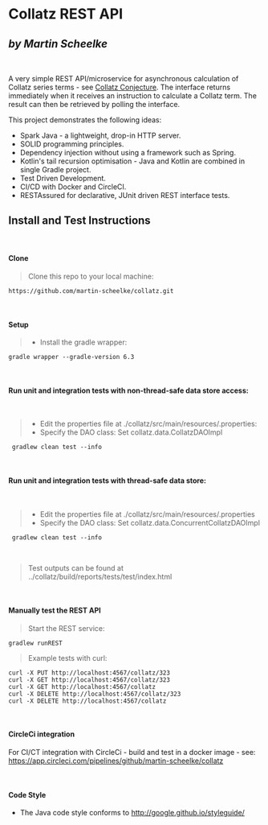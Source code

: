 # Collatz REST API
_by Martin Scheelke_
---
&nbsp;
&nbsp;

A very simple REST API/microservice for asynchronous calculation of Collatz series terms - see 
[Collatz Conjecture](https://en.wikipedia.org/wiki/Collatz_conjecture).
The interface returns immediately when it receives an instruction to calculate a Collatz term. The 
result can then be retrieved by polling the interface.
 
This project demonstrates the following ideas:

- Spark Java - a lightweight, drop-in HTTP server.
- SOLID programming principles.
- Dependency injection without using a framework such as Spring.
- Kotlin's tail recursion optimisation - Java and Kotlin are combined in single Gradle project.
- Test Driven Development.
- CI/CD with Docker and CircleCI.
- RESTAssured for declarative, JUnit driven REST interface tests.

## Install and Test Instructions 

&nbsp;
&nbsp;

#### Clone
 
> Clone this repo to your local machine:
```
https://github.com/martin-scheelke/collatz.git
```

&nbsp;  

#### Setup

> - Install the gradle wrapper: 
  ```shell script
  gradle wrapper --gradle-version 6.3
  ```

&nbsp;

#### Run unit and integration tests with non-thread-safe data store access:

&nbsp;

> - Edit the properties file at ./collatz/src/main/resources/.properties:
> - Specify the DAO class: Set collatz.data.CollatzDAOImpl

```shell script
 gradlew clean test --info
 ```

&nbsp;

#### Run unit and integration tests with thread-safe data store:


&nbsp;
> - Edit the properties file at ./collatz/src/main/resources/.properties
> - Specify the DAO class: Set collatz.data.ConcurrentCollatzDAOImpl 
>
```shell script
 gradlew clean test --info
 ```

&nbsp;

> Test outputs can be found at ../collatz/build/reports/tests/test/index.html


&nbsp;

#### Manually test the REST API

> Start the REST service:

```shell script
gradlew runREST
```

> Example tests with curl:
```shell script
curl -X PUT http://localhost:4567/collatz/323
curl -X GET http://localhost:4567/collatz/323
curl -X GET http://localhost:4567/collatz
curl -X DELETE http://localhost:4567/collatz/323
curl -X DELETE http://localhost:4567/collatz
```
&nbsp;

#### CircleCi integration

For CI/CT integration with CircleCi - build and test in a docker image - see:
&nbsp;
https://app.circleci.com/pipelines/github/martin-scheelke/collatz

&nbsp;

#### Code Style

- The Java code style conforms to http://google.github.io/styleguide/